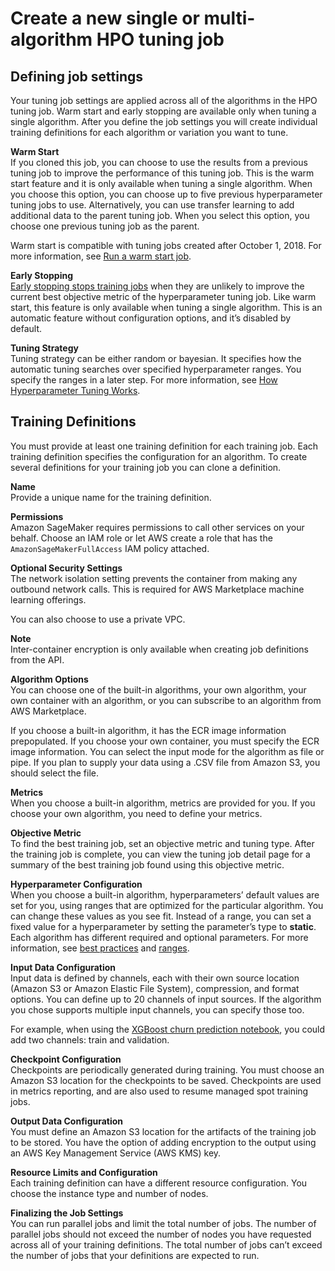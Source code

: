# Create a new single or multi\-algorithm HPO tuning job<a name="multiple-algorithm-hpo-create-tuning-jobs"></a>

## Defining job settings<a name="multiple-algorithm-hpo-create-tuning-jobs-define-settings"></a>

 Your tuning job settings are applied across all of the algorithms in the HPO tuning job\. Warm start and early stopping are available only when tuning a single algorithm\. After you define the job settings you will create individual training definitions for each algorithm or variation you want to tune\. 

**Warm Start**  
 If you cloned this job, you can choose to use the results from a previous tuning job to improve the performance of this tuning job\. This is the warm start feature and it is only available when tuning a single algorithm\. When you choose this option, you can choose up to five previous hyperparameter tuning jobs to use\. Alternatively, you can use transfer learning to add additional data to the parent tuning job\. When you select this option, you choose one previous tuning job as the parent\. 

 Warm start is compatible with tuning jobs created after October 1, 2018\. For more information, see [Run a warm start job](automatic-model-tuning-considerations.html)\. 

**Early Stopping**  
 [Early stopping stops training jobs](automatic-model-tuning-early-stopping.html) when they are unlikely to improve the current best objective metric of the hyperparameter tuning job\. Like warm start, this feature is only available when tuning a single algorithm\. This is an automatic feature without configuration options, and it’s disabled by default\.  

**Tuning Strategy**  
 Tuning strategy can be either random or bayesian\. It specifies how the automatic tuning searches over specified hyperparameter ranges\. You specify the ranges in a later step\. For more information, see [How Hyperparameter Tuning Works](automatic-model-tuning-how-it-works.html)\. 

## Training Definitions<a name="multiple-algorithm-hpo-create-tuning-jobs-training-definitions"></a>

 You must provide at least one training definition for each training job\. Each training definition specifies the configuration for an algorithm\. To create several definitions for your training job you can clone a definition\. 

**Name**  
 Provide a unique name for the training definition\. 

**Permissions**  
 Amazon SageMaker requires permissions to call other services on your behalf\. Choose an IAM role or let AWS create a role that has the `AmazonSageMakerFullAccess` IAM policy attached\. 

**Optional Security Settings**  
 The network isolation setting prevents the container from making any outbound network calls\. This is required for AWS Marketplace machine learning offerings\. 

 You can also choose to use a private VPC\. 

**Note**  
 Inter\-container encryption is only available when creating job definitions from the API\. 

**Algorithm Options**  
 You can choose one of the built\-in algorithms, your own algorithm, your own container with an algorithm, or you can subscribe to an algorithm from AWS Marketplace\. 

 If you choose a built\-in algorithm, it has the ECR image information prepopulated\. If you choose your own container, you must specify the ECR image information\. You can select the input mode for the algorithm as file or pipe\. If you plan to supply your data using a \.CSV file from Amazon S3, you should select the file\. 

**Metrics**  
 When you choose a built\-in algorithm, metrics are provided for you\. If you choose your own algorithm, you need to define your metrics\. 

**Objective Metric**  
 To find the best training job, set an objective metric and tuning type\. After the training job is complete, you can view the tuning job detail page for a summary of the best training job found using this objective metric\. 

**Hyperparameter Configuration**  
 When you choose a built\-in algorithm, hyperparameters’ default values are set for you, using ranges that are optimized for the particular algorithm\. You can change these values as you see fit\. Instead of a range, you can set a fixed value for a hyperparameter by setting the parameter’s type to **static**\. Each algorithm has different required and optional parameters\. For more information, see [best practices](automatic-model-tuning-considerations.html) and [ranges](automatic-model-tuning-define-ranges.html)\. 

**Input Data Configuration**  
 Input data is defined by channels, each with their own source location \(Amazon S3 or Amazon Elastic File System\), compression, and format options\. You can define up to 20 channels of input sources\. If the algorithm you chose supports multiple input channels, you can specify those too\. 

 For example, when using the [XGBoost churn prediction notebook](https://sagemaker-examples.readthedocs.io/en/latest/introduction_to_applying_machine_learning/xgboost_customer_churn/xgboost_customer_churn.html), you could add two channels: train and validation\. 

**Checkpoint Configuration**  
 Checkpoints are periodically generated during training\. You must choose an Amazon S3 location for the checkpoints to be saved\. Checkpoints are used in metrics reporting, and are also used to resume managed spot training jobs\. 

**Output Data Configuration**  
 You must define an Amazon S3 location for the artifacts of the training job to be stored\. You have the option of adding encryption to the output using an AWS Key Management Service \(AWS KMS\) key\. 

**Resource Limits and Configuration**  
 Each training definition can have a different resource configuration\. You choose the instance type and number of nodes\. 

**Finalizing the Job Settings**  
 You can run parallel jobs and limit the total number of jobs\. The number of parallel jobs should not exceed the number of nodes you have requested across all of your training definitions\. The total number of jobs can’t exceed the number of jobs that your definitions are expected to run\. 